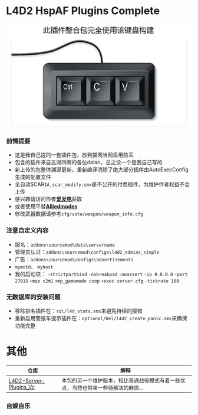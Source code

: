 # L4D2 HspAF Plugins Complete

![LOL](images/LOL.png)

### 前情提要
* 这是我自己搓的一套插件包，放到猫网当网盘用防丢
* 包含的插件来自五湖四海的各位dalao，总之没一个是我自己写的
* 新上传的包整体溯源更新，重新编译消除了绝大部分插件由AutoExecConfig生成的配置文件
* 全自动SCAR`IA_scar_modify.smx`是不公开的付费插件，为维护作者权益不会上传
* 感兴趣请访问作者[**爱发电**](https://ifdian.net/item/2f6a9a581b3511ef9f9352540025c377)获取
* 或者使用平替[**Alliedmodes**](https://forums.alliedmods.net/showthread.php?t=349202)
* 修改武器数据请参考`cfg/vote/weapon/weapon_info.cfg`
### 注意自定义内容
* 服名：`addons\sourcemod\data\servername`
* 管理员认证：`addons\sourcemod\configs\l4d2_admins_simple`
* 广告：`addons\sourcemod\configs\advertisements`
* `mymotd`、 `myhost`
* 我的启动项： `-strictportbind` `-nobreakpad` `-noassert` `-ip 0.0.0.0` `-port 27015` `+map c2m1` `+mp_gamemode coop` `+exec server.cfg` `-tickrate 100`
### 无数据库的安装问题
* 移除排名插件在：`sql/l4d_stats.smx`来避免持续的报错
* 重新启用警报车提示插件在：`optional/Del/l4d2_create_panic.smx`来确保功能完整

# 其他
|仓库|解释|
|-|-|
|[L4D2-Server-Plugins_Vc](https://github.com/Arashi-S/L4D2-Server-Plugins_Vc) | 本包的另一个维护版本，相比普通战役模式有着一些优点，当然也带来一些待解决的麻烦...|

### 自娱自乐
